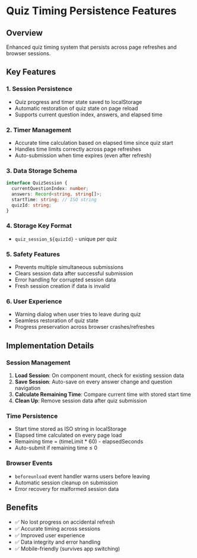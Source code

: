 # Quiz Timing Persistence Features

## Overview
Enhanced quiz timing system that persists across page refreshes and browser sessions.

## Key Features

### 1. Session Persistence
- Quiz progress and timer state saved to localStorage
- Automatic restoration of quiz state on page reload
- Supports current question index, answers, and elapsed time

### 2. Timer Management
- Accurate time calculation based on elapsed time since quiz start
- Handles time limits correctly across page refreshes
- Auto-submission when time expires (even after refresh)

### 3. Data Storage Schema
```typescript
interface QuizSession {
  currentQuestionIndex: number;
  answers: Record<string, string[]>;
  startTime: string; // ISO string
  quizId: string;
}
```

### 4. Storage Key Format
- `quiz_session_${quizId}` - unique per quiz

### 5. Safety Features
- Prevents multiple simultaneous submissions
- Clears session data after successful submission
- Error handling for corrupted session data
- Fresh session creation if data is invalid

### 6. User Experience
- Warning dialog when user tries to leave during quiz
- Seamless restoration of quiz state
- Progress preservation across browser crashes/refreshes

## Implementation Details

### Session Management
1. **Load Session**: On component mount, check for existing session data
2. **Save Session**: Auto-save on every answer change and question navigation  
3. **Calculate Remaining Time**: Compare current time with stored start time
4. **Clean Up**: Remove session data after quiz submission

### Time Persistence
- Start time stored as ISO string in localStorage
- Elapsed time calculated on every page load
- Remaining time = (timeLimit * 60) - elapsedSeconds
- Auto-submit if remaining time ≤ 0

### Browser Events
- `beforeunload` event handler warns users before leaving
- Automatic session cleanup on submission
- Error recovery for malformed session data

## Benefits
- ✅ No lost progress on accidental refresh
- ✅ Accurate timing across sessions  
- ✅ Improved user experience
- ✅ Data integrity and error handling
- ✅ Mobile-friendly (survives app switching)
